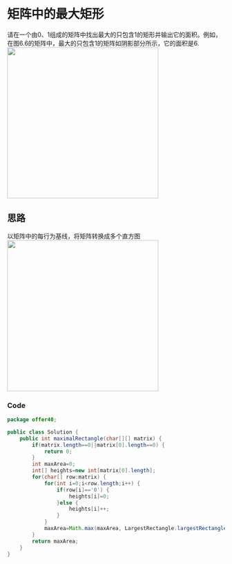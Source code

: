 # 矩阵中的最大矩形
请在一个由0、1组成的矩阵中找出最大的只包含1的矩形并输出它的面积。例如，在图6.6的矩阵中，最大的只包含1的矩阵如阴影部分所示，它的面积是6.  
<img src="https://github.com/meatball-RUI/DataStructure-and-Algorithm-Offer/blob/main/offer40-maximalRectangle/Screenshot%202024-09-05%20at%2019.07.41.png" width="350px">  
## 思路
以矩阵中的每行为基线，将矩阵转换成多个直方图  
<img src="https://github.com/meatball-RUI/DataStructure-and-Algorithm-Offer/blob/main/offer40-maximalRectangle/Screenshot%202024-09-05%20at%2019.30.42.png" width="350px">

### Code
```java
package offer40;

public class Solution {
	public int maximalRectangle(char[][] matrix) {
		if(matrix.length==0||matrix[0].length==0) {
			return 0;
		}
		int maxArea=0;
		int[] heights=new int[matrix[0].length];
		for(char[] row:matrix) {
			for(int i=0;i<row.length;i++) {
				if(row[i]=='0') {
					heights[i]=0;
				}else {
					heights[i]++;
				}
			}
			maxArea=Math.max(maxArea, LargestRectangle.largestRectangle(heights));
		}
		return maxArea;
	}
}
```
